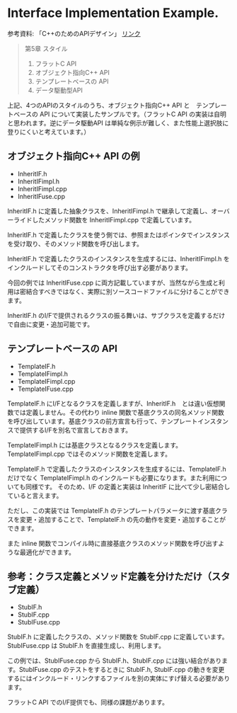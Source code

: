 # Interface Implementation Example.

参考資料: 「C++のためのAPIデザイン」 [リンク](https://www.sbcr.jp/product/4797369151/)

> 第5章 スタイル  
> 1. フラットC API
> 2. オブジェクト指向C++ API
> 3. テンプレートベースの API
> 4. データ駆動型API

上記、4つのAPIのスタイルのうち、オブジェクト指向C++ API と　テンプレートベースの API について実装したサンプルです。（フラットC API の実装は自明と思われます。逆にデータ駆動API は単純な例示が難しく、また性能上選択肢に登りにくいと考えています。）

## オブジェクト指向C++ API の例

- InheritIF.h
- InheritIFimpl.h
- InheritIFimpl.cpp
- InheritIFuse.cpp

InheritIF.h に定義した抽象クラスを、InheritIFimpl.h で継承して定義し、オーバーライドしたメソッド関数を InheritIFimpl.cpp で定義しています。

InheritIF.h で定義したクラスを使う側では、参照またはポインタでインスタンスを受け取り、そのメソッド関数を呼び出します。

InheritIF.h で定義したクラスのインスタンスを生成するには、InheritIFimpl.h をインクルードしてそのコンストラクタを呼び出す必要があります。

今回の例では InheritIFuse.cpp に両方記載していますが、当然ながら生成と利用は密結合すべきではなく、実際に別ソースコードファイルに分けることができます。

InheritIF.h のI/Fで提供されるクラスの振る舞いは、サブクラスを定義するだけで自由に変更・追加可能です。

## テンプレートベースの API

- TemplateIF.h
- TemplateIFimpl.h
- TemplateIFimpl.cpp
- TemplateIFuse.cpp

TemplateIF.h にI/Fとなるクラスを定義しますが、InheritIF.h　とは違い仮想関数では定義しません。その代わり inline 関数で基底クラスの同名メソッド関数を呼び出しています。基底クラスの前方宣言も行って、テンプレートインスタンスで提供するI/Fを別名で宣言しておきます。

TemplateIFimpl.h には基底クラスとなるクラスを定義します。TemplateIFimpl.cpp ではそのメソッド関数を定義します。

TemplateIF.h で定義したクラスのインスタンスを生成するには、TemplateIF.h だけでなく TemplateIFimpl.h のインクルードも必要になります。また利用についても同様です。
そのため、I/F の定義と実装は InheritIF に比べて少し密結合していると言えます。

ただし、この実装では TemplateIF.h のテンプレートパラメータに渡す基底クラスを変更・追加することで、TemplateIF.h の先の動作を変更・追加することができます。

また inline 関数でコンパイル時に直接基底クラスのメソッド関数を呼び出すような最適化ができます。

## 参考：クラス定義とメソッド定義を分けただけ（スタブ定義）

- StubIF.h
- StubIF.cpp
- StubIFuse.cpp

StubIF.h に定義したクラスの、メソッド関数を StubIF.cpp に定義しています。StubIFuse.cpp は StubIF.h を直接生成し、利用します。

この例では、StubIFuse.cpp から StubIF.h、StubIF.cpp には強い結合があります。StubIFuse.cpp のテストをするときに StubIF.h, StubIF.cpp の動きを変更するにはインクルード・リンクするファイルを別の実体にすげ替える必要があります。

フラットC API でのI/F提供でも、同様の課題があります。
